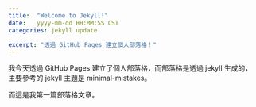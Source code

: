 ```yaml
---
title:  "Welcome to Jekyll!"
date:   yyyy-mm-dd HH:MM:SS CST
categories: jekyll update

excerpt: "透過 GitHub Pages 建立個人部落格！"
---
```

我今天透過 GitHub Pages 建立了個人部落格，而部落格是透過 jekyll 生成的，主要參考的 jekyll 主題是 minimal-mistakes。

而這是我第一篇部落格文章。
